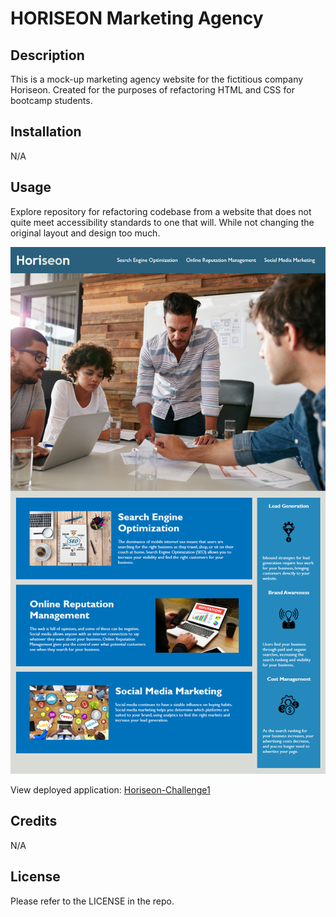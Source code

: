# HORISEON Marketing Agency

## Description

This is a mock-up marketing agency website for the fictitious company Horiseon. Created for the purposes of refactoring HTML and CSS for bootcamp students.

## Installation

N/A

## Usage

Explore repository for refactoring codebase from a website that does not quite meet accessibility standards to one that will. While not changing the original layout and design too much.

![Original layout](assets/images/01-html-css-git-challenge-demo.png)

View deployed application: 
[Horiseon-Challenge1](https://warrentyler.github.io/Horiseon-Challenge1/)
## Credits

N/A

## License

Please refer to the LICENSE in the repo.

